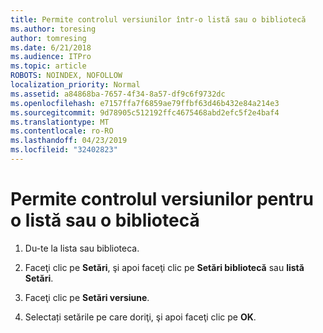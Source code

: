 ```yaml
---
title: Permite controlul versiunilor într-o listă sau o bibliotecă
ms.author: toresing
author: tomresing
ms.date: 6/21/2018
ms.audience: ITPro
ms.topic: article
ROBOTS: NOINDEX, NOFOLLOW
localization_priority: Normal
ms.assetid: a84868ba-7657-4f34-8a57-df9c6f9732dc
ms.openlocfilehash: e7157ffa7f6859ae79ffbf63d46b432e84a214e3
ms.sourcegitcommit: 9d78905c512192ffc4675468abd2efc5f2e4baf4
ms.translationtype: MT
ms.contentlocale: ro-RO
ms.lasthandoff: 04/23/2019
ms.locfileid: "32402823"
---
```

# <a name="enable-versioning-for-a-list-or-library"></a>Permite controlul versiunilor pentru o listă sau o bibliotecă

1. Du-te la lista sau biblioteca.
    
2. Faceţi clic pe **Setări**, şi apoi faceţi clic pe **Setări bibliotecă** sau **listă Setări**.
    
3. Faceţi clic pe **Setări versiune**.
    
4. Selectați setările pe care doriţi, şi apoi faceţi clic pe **OK**.
    

